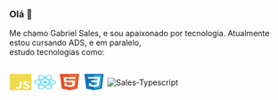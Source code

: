 ### Olá 👋

Me chamo Gabriel Sales, e sou apaixonado por tecnologia. Atualmente estou cursando ADS, e em paralelo, <br> estudo tecnologias como:

<div style="display: inline_block"><br>
  <img align="center" alt="Sales-Js" height="30" width="40" src="https://raw.githubusercontent.com/devicons/devicon/master/icons/javascript/javascript-plain.svg">
  <img align="center" alt="Sales-React" height="30" width="40" src="https://raw.githubusercontent.com/devicons/devicon/master/icons/react/react-original.svg">
  <img align="center" alt="Sales-HTML" height="30" width="40" src="https://raw.githubusercontent.com/devicons/devicon/master/icons/html5/html5-original.svg">
  <img align="center" alt="Sales-CSS" height="30" width="40" src="https://raw.githubusercontent.com/devicons/devicon/master/icons/css3/css3-original.svg">
  <img align="center" alt="Sales-Typescript" height="30" width="40" src="http://www.w3.org/2000/svg"
</div>
